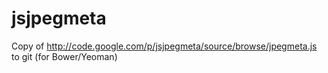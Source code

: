 jsjpegmeta
==========

Copy of http://code.google.com/p/jsjpegmeta/source/browse/jpegmeta.js to git (for Bower/Yeoman)